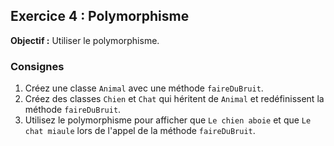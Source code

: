 ## Exercice 4 : Polymorphisme

**Objectif :** Utiliser le polymorphisme.

### Consignes

1. Créez une classe `Animal` avec une méthode `faireDuBruit`.
2. Créez des classes `Chien` et `Chat` qui héritent de `Animal` et redéfinissent la méthode `faireDuBruit`.
3. Utilisez le polymorphisme pour afficher que `Le chien aboie` et que `Le chat miaule` lors de l'appel de la méthode `faireDuBruit`.
